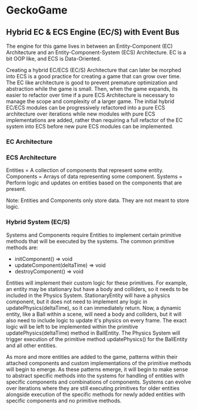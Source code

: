 # GeckoGame

## Hybrid EC & ECS Engine (EC/S) with Event Bus
The engine for this game lives in between an Entity-Component (EC) Architecture and an Entity-Component-System (ECS) Architecture. EC is a bit OOP like, and ECS is Data-Oriented.

Creating a hybrid EC/ECS (EC/S) Architecture that can later be morphed into ECS is a good practice for creating a game that can grow over time. The EC like architecture is good to prevent premature optimization and abstraction while the game is small. Then, when the game expands, its easier to refactor over time if a pure ECS Architecture is necessary to manage the scope and complexity of a larger game. The initial hybrid EC/ECS modules can be progressively refactored into a pure ECS architecture over iterations while new modules with pure ECS implementations are added, rather than requiring a full refactor of the EC system into ECS before new pure ECS modules can be implemented.

### EC Architecture

### ECS Architecture
Entities = A collection of components that represent some entity.
Components = Arrays of data representing some component.
Systems = Perform logic and updates on entities based on the components that are present.

Note: Entities and Components only store data. They are not meant to store logic.

### Hybrid System (EC/S)
Systems and Components require Entities to implement certain primitive methods that will be executed by the systems.
The common primitive methods are:
- initComponent() => void
- updateComponent(deltaTime) => void
- destroyComponent() => void

Entities will implement their custom logic for these primitives. For example, an entity may be stationary but have a body and colliders, so it needs to be included in the Physics System. StationaryEntity will have a physics component, but it does not need to implement any logic in updatePhysics(deltaTime), so it can immediately return. Now, a dynamic entity, like a Ball within a scene, will need a body and colliders, but it will also need to include logic to update it's physics on every frame. The exact logic will be left to be implemented within the primitive updatePhysics(deltaTime) method in BallEntity. The Physics System will trigger execution of the primitive method updatePhysics() for the BallEntity and all other entities.

As more and more entities are added to the game, patterns within their attached components and custom implementations of the primitive methods will begin to emerge. As these patterns emerge, it will begin to make sense to abstract specific methods into the systems for handling of entities with specific components and combinations of components. Systems can evolve over iterations where they are still executing primitives for older entities alongside execution of the specific methods for newly added entities with specific components and no primitive methods.